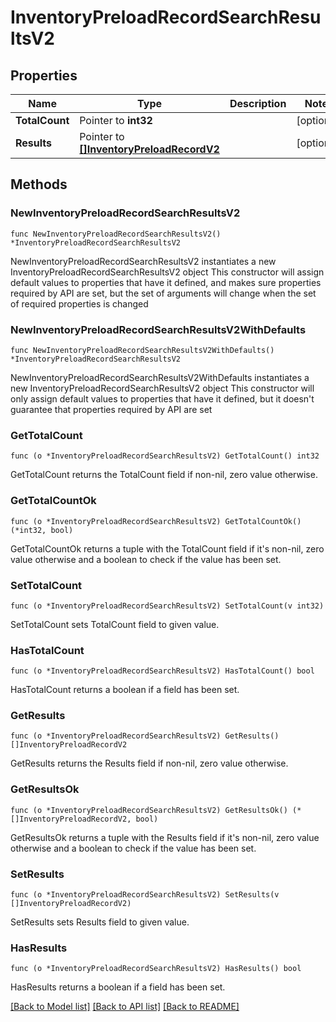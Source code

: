 # InventoryPreloadRecordSearchResultsV2

## Properties

Name | Type | Description | Notes
------------ | ------------- | ------------- | -------------
**TotalCount** | Pointer to **int32** |  | [optional] 
**Results** | Pointer to [**[]InventoryPreloadRecordV2**](InventoryPreloadRecordV2.md) |  | [optional] 

## Methods

### NewInventoryPreloadRecordSearchResultsV2

`func NewInventoryPreloadRecordSearchResultsV2() *InventoryPreloadRecordSearchResultsV2`

NewInventoryPreloadRecordSearchResultsV2 instantiates a new InventoryPreloadRecordSearchResultsV2 object
This constructor will assign default values to properties that have it defined,
and makes sure properties required by API are set, but the set of arguments
will change when the set of required properties is changed

### NewInventoryPreloadRecordSearchResultsV2WithDefaults

`func NewInventoryPreloadRecordSearchResultsV2WithDefaults() *InventoryPreloadRecordSearchResultsV2`

NewInventoryPreloadRecordSearchResultsV2WithDefaults instantiates a new InventoryPreloadRecordSearchResultsV2 object
This constructor will only assign default values to properties that have it defined,
but it doesn't guarantee that properties required by API are set

### GetTotalCount

`func (o *InventoryPreloadRecordSearchResultsV2) GetTotalCount() int32`

GetTotalCount returns the TotalCount field if non-nil, zero value otherwise.

### GetTotalCountOk

`func (o *InventoryPreloadRecordSearchResultsV2) GetTotalCountOk() (*int32, bool)`

GetTotalCountOk returns a tuple with the TotalCount field if it's non-nil, zero value otherwise
and a boolean to check if the value has been set.

### SetTotalCount

`func (o *InventoryPreloadRecordSearchResultsV2) SetTotalCount(v int32)`

SetTotalCount sets TotalCount field to given value.

### HasTotalCount

`func (o *InventoryPreloadRecordSearchResultsV2) HasTotalCount() bool`

HasTotalCount returns a boolean if a field has been set.

### GetResults

`func (o *InventoryPreloadRecordSearchResultsV2) GetResults() []InventoryPreloadRecordV2`

GetResults returns the Results field if non-nil, zero value otherwise.

### GetResultsOk

`func (o *InventoryPreloadRecordSearchResultsV2) GetResultsOk() (*[]InventoryPreloadRecordV2, bool)`

GetResultsOk returns a tuple with the Results field if it's non-nil, zero value otherwise
and a boolean to check if the value has been set.

### SetResults

`func (o *InventoryPreloadRecordSearchResultsV2) SetResults(v []InventoryPreloadRecordV2)`

SetResults sets Results field to given value.

### HasResults

`func (o *InventoryPreloadRecordSearchResultsV2) HasResults() bool`

HasResults returns a boolean if a field has been set.


[[Back to Model list]](../README.md#documentation-for-models) [[Back to API list]](../README.md#documentation-for-api-endpoints) [[Back to README]](../README.md)


